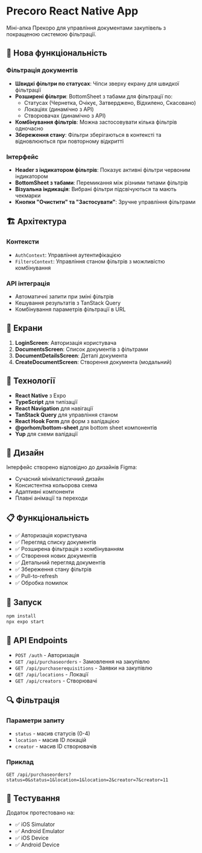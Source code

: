 # Precoro React Native App

Міні-апка Прекоро для управління документами закупівель з покращеною системою фільтрації.

## 🚀 Нова функціональність

### Фільтрація документів

- **Швидкі фільтри по статусах**: Чіпси зверху екрану для швидкої фільтрації
- **Розширені фільтри**: BottomSheet з табами для фільтрації по:
  - Статусах (Чернетка, Очікує, Затверджено, Відхилено, Скасовано)
  - Локаціях (динамічно з API)
  - Створювачах (динамічно з API)
- **Комбінування фільтрів**: Можна застосовувати кілька фільтрів одночасно
- **Збереження стану**: Фільтри зберігаються в контексті та відновлюються при повторному відкритті

### Інтерфейс

- **Header з індикатором фільтрів**: Показує активні фільтри червоним індикатором
- **BottomSheet з табами**: Перемикання між різними типами фільтрів
- **Візуальна індикація**: Вибрані фільтри підсвічуються та мають чекмарки
- **Кнопки "Очистити" та "Застосувати"**: Зручне управління фільтрами

## 🏗️ Архітектура

### Контексти

- `AuthContext`: Управління аутентифікацією
- `FiltersContext`: Управління станом фільтрів з можливістю комбінування

### API інтеграція

- Автоматичні запити при зміні фільтрів
- Кешування результатів з TanStack Query
- Комбінування параметрів фільтрації в URL

## 📱 Екрани

1. **LoginScreen**: Авторизація користувача
2. **DocumentsScreen**: Список документів з фільтрами
3. **DocumentDetailsScreen**: Деталі документа
4. **CreateDocumentScreen**: Створення документа (модальний)

## 🔧 Технології

- **React Native** з Expo
- **TypeScript** для типізації
- **React Navigation** для навігації
- **TanStack Query** для управління станом
- **React Hook Form** для форм з валідацією
- **@gorhom/bottom-sheet** для bottom sheet компонентів
- **Yup** для схеми валідації

## 🎨 Дизайн

Інтерфейс створено відповідно до дизайнів Figma:

- Сучасний мінімалістичний дизайн
- Консистентна кольорова схема
- Адаптивні компоненти
- Плавні анімації та переходи

## 📋 Функціональність

- ✅ Авторизація користувача
- ✅ Перегляд списку документів
- ✅ Розширена фільтрація з комбінуванням
- ✅ Створення нових документів
- ✅ Детальний перегляд документів
- ✅ Збереження стану фільтрів
- ✅ Pull-to-refresh
- ✅ Обробка помилок

## 🚀 Запуск

```bash
npm install
npx expo start
```

## 📄 API Endpoints

- `POST /auth` - Авторизація
- `GET /api/purchaseorders` - Замовлення на закупівлю
- `GET /api/purchaserequisitions` - Заявки на закупівлю
- `GET /api/locations` - Локації
- `GET /api/creators` - Створювачі

## 🔍 Фільтрація

### Параметри запиту

- `status` - масив статусів (0-4)
- `location` - масив ID локацій
- `creator` - масив ID створювачів

### Приклад

```
GET /api/purchaseorders?status=0&status=1&location=1&location=2&creator=7&creator=11
```

## 📱 Тестування

Додаток протестовано на:

- ✅ iOS Simulator
- ✅ Android Emulator
- ✅ iOS Device
- ✅ Android Device
